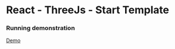 # React - ThreeJs - Start Template

### Running demonstration
[Demo](https://marcelosevergnini.github.io/react-threejs-start-template/)

